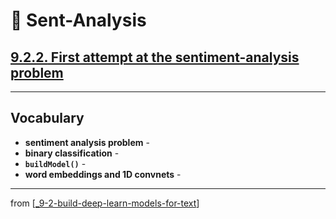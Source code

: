 # 🧬 Sent-Analysis

## [**9.2.2.** First attempt at the sentiment-analysis problem](https://livebook.manning.com/book/deep-learning-with-javascript/chapter-9/106)

---

## **Vocabulary**

- **sentiment analysis problem** -
- **binary classification** -
- **`buildModel()`** -
- **word embeddings and 1D convnets** -

---
from [[_9-2-build-deep-learn-models-for-text]]

[//begin]: # "Autogenerated link references for markdown compatibility"
[_9-2-build-deep-learn-models-for-text]: _9-2-build-deep-learn-models-for-text.md "🧬 Text Deep Learn Models"
[//end]: # "Autogenerated link references"
